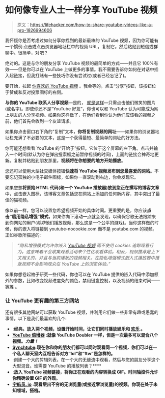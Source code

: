 # 如何像专业人士一样分享 YouTube 视频

> 原文：<https://lifehacker.com/how-to-share-youtube-videos-like-a-pro-1826994606>

我怀疑你是否考虑过如何分享你找到的最新最棒的 YouTube 视频，因为你可能有一个惯例:点击或点击浏览器地址栏中的视频 URL，复制它，然后粘贴到短信或群聊中。很简单，对吧？



绝对的。这是与你的朋友分享 YouTube 视频的最简单的方式——并且它 100%有效——但是你可以在 YouTube 上做更多的事情。我不需要告诉你如何在对话中插入超链接，但我打赌有一些技巧你没有尝试过(或者已经忘记了)。

要开始，拉起 [你喜欢的 YouTube 视频](https://www.youtube.com/watch?v=FuraQCCsKgE) 。我会等的。点击“分享”按钮，该按钮位于赞成和反对投票图标的右侧。

**与你的 YouTube 联系人分享视频**—是的， [就是这样](https://support.google.com/youtube/answer/6401182?co=GENIE.Platform%3DDesktop&hl=en&oco=0)—只需点击他们微笑的图片(或名字)。即使你还不是“YouTube 好友”，你也可以和 YouTube 认为可能成为网上朋友的人分享视频。如果你这样做了，在他们看到你认为他们应该看的视频之前，他们首先会收到一个友谊请求。

如果你点击窗口右下角的“复制”文本，**你将复制视频的网址**——如果你的浏览器地址栏充满了不必要的文本，这是一个获得最短、最简单的网址的好方法。

你可能还想看看 YouTube 的“开始于”按钮，它位于这个屏幕的左下角。点击并输入一个时间(默认为你在弹出搜索框之前暂停视频的时间)，上面的链接会神奇地更新。复制并粘贴到朋友那里，**视频将在你想要的地方开始播放**。

您还可以使用大型社交媒体按钮**快速将 YouTube 视频发布到您最喜爱的网站**。不要忘记孤独的小电子邮件图标，如果你一直滚动到右边，你会发现它。

如果您想**将原始 HTML 代码(和一个 YouTube 播放器)放到您正在撰写的博客文章**中，点击嵌入图标，该博客文章包括您在网站上添加的任何新内容，其中突出了最佳的猫视频。

像以前一样，您可以设置您希望视频开始的具体时间。更重要的是，你应该**点击“启用隐私增强”模式**，如果你向下滚动一点就会发现，以确保谷歌无法跟踪来到你网站的用户(*除非*他们播放视频，那么这是一个公平的游戏)。当你这样做的时候，你的嵌入将链接到 youtube-nocookie.com 而不是 youtube.com 的视频。正如谷歌所描述的:

> *“隐私增强模式允许你嵌入* [*YouTube 视频*](https://developers.google.com/youtube/iframe_api_reference) *而不使用 cookies 追踪观看行为。这意味着不会收集观看活动来个性化观看体验。相反，视频推荐是上下文相关的，并且与当前播放的视频相关。在隐私增强模式嵌入式播放器中播放视频不会影响观众在 YouTube 上的浏览体验。”*

如果你想卷起袖子研究一些代码，你也可以在 YouTube 提供的嵌入代码中添加额外的参数，比如改变视频进度条的颜色，禁用键盘控制，以及视频的结束时间——[等等](https://developers.google.com/youtube/player_parameters) 。

### 让 YouTube 更有趣的第三方网站

还有很多其他网站可以获取 YouTube 视频，并利用它们做一些非常有趣或愚蠢的事情。以下是我们最喜欢的几个:

*   [](http://youtubedoubler.com/)**:经典。放入两个视频，设置开始时间，让它们同时播放娱乐和 [欢乐](http://www.youtubedoubler.com/?video1=http://www.youtube.com/v/wjd7L6txGLk&start1=2&video2=http://www.youtube.com/v/wjd7L6txGLk&start2=0&h=1) 。**
*   **[**YouTube 倍增器**](http://www.youtubemultiplier.com/) :就像 YouTube Doubler 一样，但是一次最多可以混合八个视频。*力量！***
*   **[**Synchtube**](https://synchtu.be/):现在你和你的朋友们都可以同时观看同一个视频，你们可以在一个私人聊天室内互相告诉对方“lol”和“ftw”是怎样的。**
*   **[](http://www.dragontape.com/#/home)**:创建一个大的剪辑列表，在一个大的无缝流中观看，然后与您的朋友分享这个大型混音。谁需要 YouTube 的播放列表？****
*   ****[](https://gifs.com/)**:放入 YouTube 视频链接，将你正在观看的内容转换成 GIF。时间轴控件允许你精确设置 GIF 的外观。******
*   ******[**宇航员. io**](http://astronaut.io/) :观看层出不穷的无浏览量(或接近零浏览量)的视频。你现在处于未知领域，搭档。******